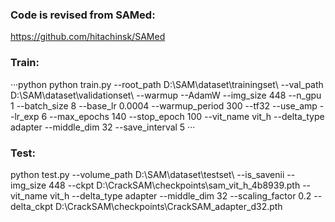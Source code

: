 <h3>Code is revised from SAMed:</h3>

https://github.com/hitachinsk/SAMed

<h3>Train:</h3>
···python
python train.py --root_path D:\SAM\dataset\trainingset\  --val_path D:\SAM\dataset\validationset\  --warmup --AdamW --img_size 448  --n_gpu 1  --batch_size 8     --base_lr 0.0004  --warmup_period 300  --tf32  --use_amp --lr_exp 6 --max_epochs 140 --stop_epoch 100   --vit_name vit_h    --delta_type adapter --middle_dim 32  --save_interval 5
···
<h3>Test:</h3>


python test.py --volume_path  D:\SAM\dataset\testset\   --is_savenii   --img_size 448     --ckpt D:\CrackSAM\checkpoints\sam_vit_h_4b8939.pth  --vit_name vit_h    --delta_type adapter  --middle_dim 32 --scaling_factor 0.2  --delta_ckpt D:\CrackSAM\checkpoints\CrackSAM_adapter_d32.pth
